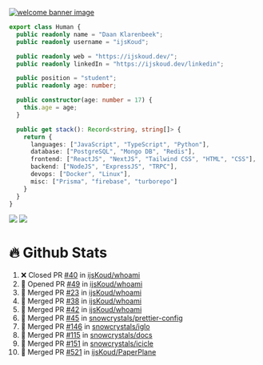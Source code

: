 <a href="https://ijskoud.dev/"><img src="https://cdn.ijskoud.dev/files/mQUav6p0z3By.jpg" alt="welcome banner image" /></a>

```ts
export class Human {
  public readonly name = "Daan Klarenbeek";
  public readonly username = "ijsKoud";

  public readonly web = "https://ijskoud.dev/";
  public readonly linkedIn = "https://ijskoud.dev/linkedin";

  public position = "student";
  public readonly age: number;

  public constructor(age: number = 17) {
    this.age = age;
  }

  public get stack(): Record<string, string[]> {
    return {
      languages: ["JavaScript", "TypeScript", "Python"],
      database: ["PostgreSQL", "Mongo DB", "Redis"],
      frontend: ["ReactJS", "NextJS", "Tailwind CSS", "HTML", "CSS"],
      backend: ["NodeJS", "ExpressJS", "TRPC"],
      devops: ["Docker", "Linux"],
      misc: ["Prisma", "firebase", "turborepo"]
    }
  }
}
```

<div>
  <img src="https://github-readme-stats.vercel.app/api/top-langs?username=ijsKoud&cache_seconds=1800&layout=compact&hide_border=true&hide_rank=true&show_icons=true&theme=dark&title_color=ffffff&hide_border=true&locale=en" />
  <img src="https://github-readme-stats.vercel.app/api?username=ijsKoud&cache_seconds=1800&hide_border=true&hide_rank=true&show_icons=true&theme=dark&title_color=ffffff&hide_border=true&locale=en">
</div>


# 🔥 Github Stats


<!--START_SECTION:activity-->
1. ❌ Closed PR [#40](https://github.com/ijsKoud/whoami/pull/40) in [ijsKoud/whoami](https://github.com/ijsKoud/whoami)
2. 💪 Opened PR [#49](https://github.com/ijsKoud/whoami/pull/49) in [ijsKoud/whoami](https://github.com/ijsKoud/whoami)
3. 🎉 Merged PR [#23](https://github.com/ijsKoud/whoami/pull/23) in [ijsKoud/whoami](https://github.com/ijsKoud/whoami)
4. 🎉 Merged PR [#38](https://github.com/ijsKoud/whoami/pull/38) in [ijsKoud/whoami](https://github.com/ijsKoud/whoami)
5. 🎉 Merged PR [#42](https://github.com/ijsKoud/whoami/pull/42) in [ijsKoud/whoami](https://github.com/ijsKoud/whoami)
6. 🎉 Merged PR [#45](https://github.com/snowcrystals/prettier-config/pull/45) in [snowcrystals/prettier-config](https://github.com/snowcrystals/prettier-config)
7. 🎉 Merged PR [#146](https://github.com/snowcrystals/iglo/pull/146) in [snowcrystals/iglo](https://github.com/snowcrystals/iglo)
8. 🎉 Merged PR [#115](https://github.com/snowcrystals/docs/pull/115) in [snowcrystals/docs](https://github.com/snowcrystals/docs)
9. 🎉 Merged PR [#151](https://github.com/snowcrystals/icicle/pull/151) in [snowcrystals/icicle](https://github.com/snowcrystals/icicle)
10. 🎉 Merged PR [#521](https://github.com/ijsKoud/PaperPlane/pull/521) in [ijsKoud/PaperPlane](https://github.com/ijsKoud/PaperPlane)
<!--END_SECTION:activity-->

<h1 align="center" style="display:none;"></h1>
